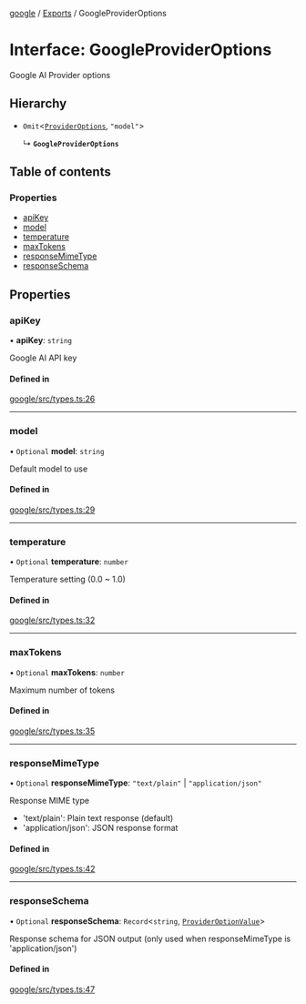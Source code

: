 <!-- 
 ⚠️  AUTO-GENERATED FILE - DO NOT EDIT MANUALLY
 This file is automatically generated by scripts/docs-generator.js
 To make changes, edit the source TypeScript files or update the generator script
-->

[google](../../) / [Exports](../modules) / GoogleProviderOptions

# Interface: GoogleProviderOptions

Google AI Provider options

## Hierarchy

- `Omit`\<[`ProviderOptions`](ProviderOptions), ``"model"``\>

  ↳ **`GoogleProviderOptions`**

## Table of contents

### Properties

- [apiKey](GoogleProviderOptions#apikey)
- [model](GoogleProviderOptions#model)
- [temperature](GoogleProviderOptions#temperature)
- [maxTokens](GoogleProviderOptions#maxtokens)
- [responseMimeType](GoogleProviderOptions#responsemimetype)
- [responseSchema](GoogleProviderOptions#responseschema)

## Properties

### apiKey

• **apiKey**: `string`

Google AI API key

#### Defined in

[google/src/types.ts:26](https://github.com/woojubb/robota/blob/87419dbb26faf50d7f1d60ae717fbe215743d1f6/packages/google/src/types.ts#L26)

___

### model

• `Optional` **model**: `string`

Default model to use

#### Defined in

[google/src/types.ts:29](https://github.com/woojubb/robota/blob/87419dbb26faf50d7f1d60ae717fbe215743d1f6/packages/google/src/types.ts#L29)

___

### temperature

• `Optional` **temperature**: `number`

Temperature setting (0.0 ~ 1.0)

#### Defined in

[google/src/types.ts:32](https://github.com/woojubb/robota/blob/87419dbb26faf50d7f1d60ae717fbe215743d1f6/packages/google/src/types.ts#L32)

___

### maxTokens

• `Optional` **maxTokens**: `number`

Maximum number of tokens

#### Defined in

[google/src/types.ts:35](https://github.com/woojubb/robota/blob/87419dbb26faf50d7f1d60ae717fbe215743d1f6/packages/google/src/types.ts#L35)

___

### responseMimeType

• `Optional` **responseMimeType**: ``"text/plain"`` \| ``"application/json"``

Response MIME type
- 'text/plain': Plain text response (default)
- 'application/json': JSON response format

#### Defined in

[google/src/types.ts:42](https://github.com/woojubb/robota/blob/87419dbb26faf50d7f1d60ae717fbe215743d1f6/packages/google/src/types.ts#L42)

___

### responseSchema

• `Optional` **responseSchema**: `Record`\<`string`, [`ProviderOptionValue`](../modules#provideroptionvalue)\>

Response schema for JSON output (only used when responseMimeType is 'application/json')

#### Defined in

[google/src/types.ts:47](https://github.com/woojubb/robota/blob/87419dbb26faf50d7f1d60ae717fbe215743d1f6/packages/google/src/types.ts#L47)
